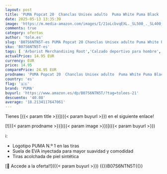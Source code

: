 ```yaml
---
layout: post
title: 'PUMA Popcat 20  Chanclas Unisex adulto  Puma White Puma Black  42 EU'
date: 2025-05-13 13:35:39
image: 'https://m.media-amazon.com/images/I/21oLcbvqEXL._SL500_._SL400_.jpg'
comments: true
category: ofertas
author: 'tole.es'
slug: 'B07S6NTN5T-es PUMA Popcat 20 Chanclas Unisex adulto Puma White Puma...'
sku: 'B07S6NTN5T-es'
tags: [ 'Arborist Merchandising Root','Calzado deportivo para hombre','Compre 2 y obtenga un 10 % de descuento','Compre 2 y obtenga un 10 % de descuento_Shoes1','Moda','Moda Hombre','Sandalias de piscina para hombre','Self Service','Special Features Stores','Zapatillas deportivas y de moda para hombre','Zapatos para hombre','c8538d25-3af9-48d3-aeff-5f3ce5572a36_0','c8538d25-3af9-48d3-aeff-5f3ce5572a36_8401','chanclas','puma','🇪🇸', ]
actualPrice: 14.95 EUR
currency: EUR
price: 14.95
comparePrice: 24.95 EUR
prodname: 'PUMA Popcat 20  Chanclas Unisex adulto  Puma White Puma Black  42 EU'
country: 'es'
flag: '🇪🇸'
brand: 'PUMA'
buyurl: 'https://www.amazon.es/dp/B07S6NTN5T/?tag=tolees-21'
descuento: '40.08'
average: '18.2134117647061'
---
```


Tienes [{{< param title >}}]({{< param buyurl >}}) en el siguiente enlace!

[![{{< param prodname >}}]({{< param image >}})]({{< param buyurl >}})

ℹ️:

- Logotipo PUMA N.º 1 en las tiras
- Suela de EVA inyectada para mayor suavidad y comodidad
- Tiras acolchada de piel sintética

[🛒 Accede a la oferta!!]({{< param buyurl >}})
{{<world>}}B07S6NTN5T{{</world>}}
